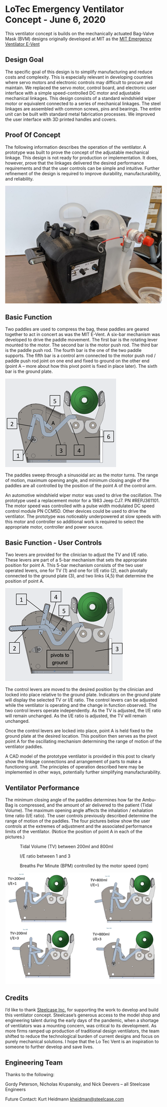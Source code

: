 # LoTec  Emergency Ventilator Concept - June 6, 2020

This ventilator concept is builds on the mechanically actuated Bag-Valve Mask (BVM) designs originally developed at MIT as the [MIT Emergency Ventilator E-Vent](https://e-vent.mit.edu)

## Design Goal

The specific goal of this design is to simplify manufacturing and reduce costs and complexity. This is especially relevant in developing countries where servo motors and electronic controls may difficult to procure and maintain.  We replaced the servo motor, control board, and electronic user interface with a simple speed-controlled DC motor and adjustable mechanical linkages.   This design consists of a standard windshield wiper motor or equivalent connected to a series of mechanical linkages.  The steel linkages are assembled with common screws, pins and bearings.  The entire unit can be built with standard metal fabrication processes.  We improved the user interface with 3D printed handles and covers.

## Proof Of Concept

The following information describes the operation of the ventilator.  A prototype was built to prove the concept of the adjustable mechanical linkage.  This design is not ready for production or implementation.  It does, however, prove that the linkages delivered the desired performance requirements and that the user controls can be simple and intuitive.  Further refinement of the design is required to improve durability, manufacturability, and reliability.

![LoTec Vent](Pictures/LoTec%20Vent%20CON2%20Perspective.jpg)

## Basic Function

Two paddles are used to compress the bag, these paddles are geared together to act in concert as was the MIT E-Vent.  A six-bar mechanism was developed to drive the paddle movement.  The first bar is the rotating lever mounted to the motor.  The second bar is the motor push rod.  The third bar is the paddle push rod.  The fourth bar is the one of the two paddle supports.  The fifth bar is a control arm connected to the motor push rod / paddle push rod joint on one end and fixed to ground on the other end (point A – more about how this pivot point is fixed in place later).  The sixth bar is the ground plate.

![Oscillating Mechanism](Pictures/Basic%20Function%20-%20Oscillating%20Mechanism.png)

The paddles sweep through a sinusoidal arc as the motor turns.  The range of motion, maximum opening angle, and minimum closing angle of the paddles are all controlled by the position of the point A of the control arm.

An automotive windshield wiper motor was used to drive the oscillation.  The prototype used a replacement motor for a 1983 Jeep CJ7.  PN #REPJ361101.  The motor speed was controlled with a pulse width modulated DC speed control module PN CCM5D.  Other devices could be used to drive the ventilator.  The prototype was noticeably underpowered at slow speeds with this motor and controller so additional work is required to select the appropriate motor, controller and power source.


## Basic Function - User Controls

Two levers are provided for the clinician to adjust the TV and I/E ratio.  These levers are part of a 5-bar mechanism that sets the appropriate position for point A.  This 5-bar mechanism consists of the two user operated levers, one for TV (1) and one for I/E ratio (2), each pivotally connected to the ground plate (3), and two links (4,5) that determine the position of point A.

![User Controls](Pictures/Basic%20Function%20-%20User%20Controls.png)

The control levers are moved to the desired position by the clinician and locked into place relative to the ground plate.  Indicators on the ground plate will display the selected TV or I/E ratio.  The control levers can be adjusted while the ventilator is operating and the change in function observed.
The two control levers operate independently.  As the TV is adjusted, the I/E ratio will remain unchanged.  As the I/E ratio is adjusted, the TV will remain unchanged.

Once the control levers are locked into place, point A is held fixed to the ground plate at the desired location.  This position then serves as the pivot point A for the oscillating mechanism determining the range of motion of the ventilator paddles.

A CAD model of the prototype ventilator is provided in this post to clearly show the linkage connections and arrangement of parts to make a functioning unit.  The principles of operation described here may be implemented in other ways, potentially further simplifying manufacturability.

## Ventilator Performance

The minimum closing angle of the paddles determines how far the Ambu-Bag is compressed, and the amount of air delivered to the patient (Tidal Volume). The maximum opening angle affects the inhalation / exhalation time ratio (I/E ratio).  The user controls previously described determine the range of motion of the paddles.  The four pictures below show the user controls at the extremes of adjustment and the associated performance limits of the ventilator.  (Notice the position of point A in each of the pictures.)

&nbsp;&nbsp;&nbsp;&nbsp;&nbsp;&nbsp;&nbsp;&nbsp;&nbsp;&nbsp;&nbsp;&nbsp;Tidal Volume (TV) between 200ml and 800ml

&nbsp;&nbsp;&nbsp;&nbsp;&nbsp;&nbsp;&nbsp;&nbsp;&nbsp;&nbsp;&nbsp;&nbsp;I/E ratio between 1 and 3

&nbsp;&nbsp;&nbsp;&nbsp;&nbsp;&nbsp;&nbsp;&nbsp;&nbsp;&nbsp;&nbsp;&nbsp;Breaths Per Minute (BPM) controlled by the motor speed (rpm)

![Ventilator Performance](Pictures/ventilator%20performance.png)

## Credits

I’d like to thank [Steelcase Inc.](https://www.steelcase.com) for supporting the work to develop and build this ventilator concept.  Steelcase’s generous access to the model shop and engineering talent during the early days of the pandemic, when a shortage of ventilators was a mounting concern, was critical to its development.  As more firms ramped up production of traditional design ventilators, the team shifted to reduce the technological burden of current designs and focus on purely mechanical solutions.  I hope that the Lo Tec Vent is an inspiration to someone to further develop and save lives.

## Engineering Team

Thanks to the following:

Gordy Peterson, Nicholas Krupansky, and Nick Deevers – all Steelcase Engineers

Future Contact:  Kurt Heidmann  kheidman@steelcase.com

